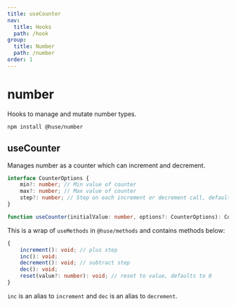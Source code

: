 ```yaml
---
title: useCounter
nav:
  title: Hooks
  path: /hook
group:
  title: Number
  path: /number
order: 1
---
```


# number

Hooks to manage and mutate number types.

```shell
npm install @huse/number
```

## useCounter

Manages number as a counter which can increment and decrement.

```typescript
interface CounterOptions {
    min?: number; // Min value of counter
    max?: number; // Max value of counter
    step?: number; // Step on each increment or decrement call, default to 1
}

function useCounter(initialValue: number, options?: CounterOptions): CounterMethods;
```

This is a wrap of `useMethods` in `@huse/methods` and contains methods below:

```typescript
{
    increment(): void; // plus step
    inc(): void;
    decrement(): void; // subtract step
    dec(): void;
    reset(value?: number): void; // reset to value, defaults to 0
}
```

`inc` is an alias to `increment` and `dec` is an alias to `decrement`.

<code src='./demo/useCounter.tsx'>
